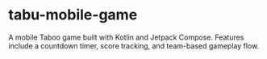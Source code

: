 # tabu-mobile-game
A mobile Taboo game built with Kotlin and Jetpack Compose.   Features include a countdown timer, score tracking, and team-based gameplay flow.
